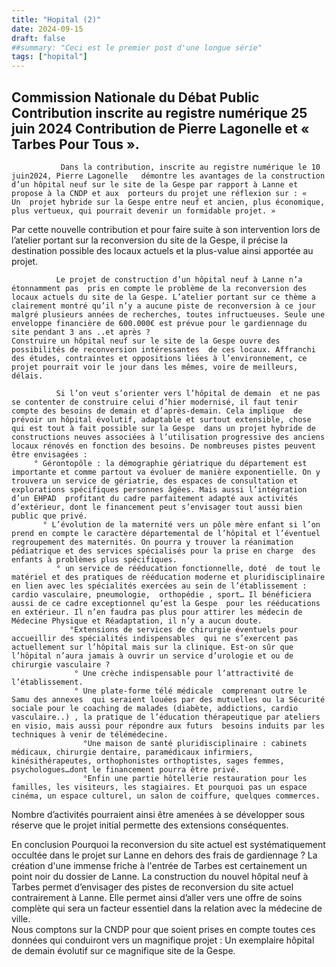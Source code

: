 ```yaml
---
title: "Hopital (2)"
date: 2024-09-15
draft: false
##summary: "Ceci est le premier post d'une longue série"
tags: ["hopital"]
---
```


## Commission Nationale du Débat Public   Contribution inscrite au registre numérique 25  juin 2024 Contribution de  Pierre Lagonelle et « Tarbes Pour Tous ».        

               Dans la contribution, inscrite au registre numérique le 10 juin2024, Pierre Lagonelle   démontre les avantages de la construction d’un hôpital neuf sur le site de la Gespe par rapport à Lanne et propose à la CNDP et aux  porteurs du projet une réflexion sur : «   Un  projet hybride sur la Gespe entre neuf et ancien, plus économique, plus vertueux, qui pourrait devenir un formidable projet. »
Par cette nouvelle contribution et pour faire suite à son intervention lors de l’atelier portant sur la reconversion du site de la Gespe, il précise la destination possible des locaux actuels et la plus-value ainsi apportée au projet.

              Le projet de construction d’un hôpital neuf à Lanne n’a étonnamment pas  pris en compte le problème de la reconversion des locaux actuels du site de la Gespe. L’atelier portant sur ce thème a clairement montré qu’il n’y a aucune piste de reconversion à ce jour malgré plusieurs années de recherches, toutes infructueuses. Seule une enveloppe financière de 600.000€ est prévue pour le gardiennage du site pendant 3 ans ..et après ?                              Construire un hôpital neuf sur le site de la Gespe ouvre des possibilités de reconversion intéressantes  de ces locaux. Affranchi des études, contraintes et oppositions liées à l’environnement, ce projet pourrait voir le jour dans les mêmes, voire de meilleurs, délais.
                                         
              Si l’on veut s’orienter vers l’hôpital de demain  et ne pas se contenter de construire celui d’hier modernisé, il faut tenir compte des besoins de demain et d’après-demain. Cela implique  de prévoir un hôpital évolutif, adaptable et surtout extensible, chose qui est tout à fait possible sur la Gespe  dans un projet hybride de constructions neuves associées à l’utilisation progressive des anciens locaux rénovés en fonction des besoins. De nombreuses pistes peuvent être envisagées :
         ° Gérontopôle : la démographie gériatrique du département est importante et comme partout va évoluer de manière exponentielle. On y  trouvera un service de gériatrie, des espaces de consultation et explorations spécifiques personnes âgées. Mais aussi l’intégration d’un EHPAD  profitant du cadre parfaitement adapté aux activités d’extérieur, dont le financement peut s’envisager tout aussi bien public que privé.
           ° L’évolution de la maternité vers un pôle mère enfant si l’on prend en compte le caractère départemental de l’hôpital et l’éventuel regroupement des maternités. On pourra y trouver la réanimation pédiatrique et des services spécialisés pour la prise en charge  des enfants à problèmes plus spécifiques.
              ° un service de rééducation fonctionnelle, doté  de tout le matériel et des pratiques de rééducation moderne et pluridisciplinaire en lien avec les spécialités exercées au sein de l’établissement : cardio vasculaire, pneumologie,  orthopédie , sport… Il bénéficiera aussi de ce cadre exceptionnel qu’est la Gespe  pour les rééducations en extérieur. Il n’en faudra pas plus pour attirer les médecin de Médecine Physique et Réadaptation, il n’y a aucun doute.
                 °Extensions de services de chirurgie éventuels pour accueillir des spécialités indispensables  qui ne s’exercent pas actuellement sur l’hôpital mais sur la clinique. Est-on sûr que l’hôpital n’aura jamais à ouvrir un service d’urologie et ou de chirurgie vasculaire ? 
                  ° Une crèche indispensable pour l’attractivité de l’établissement.
                  ° Une plate-forme télé médicale  comprenant outre le Samu des annexes  qui seraient louées par des mutuelles ou la Sécurité sociale pour le coaching de malades (diabète, addictions, cardio vasculaire..) , la pratique de l’éducation thérapeutique par ateliers en visio, mais aussi pour répondre aux futurs  besoins induits par les techniques à venir de télémédecine.
                    °Une maison de santé pluridisciplinaire : cabinets médicaux, chirurgie dentaire, paramédicaux infirmiers, kinésithérapeutes, orthophonistes orthoptistes, sages femmes, psychologues…dont le financement pourra être privé.
                    °Enfin une partie hôtellerie restauration pour les familles, les visiteurs, les stagiaires. Et pourquoi pas un espace cinéma, un espace culturel, un salon de coiffure, quelques commerces.
Nombre d’activités pourraient ainsi être amenées à se développer sous réserve que le projet initial permette des extensions conséquentes.


En conclusion
             Pourquoi la reconversion du site actuel est systématiquement occultée dans le projet sur Lanne en dehors des frais de gardiennage ? La création d'une immense friche à l'entrée de Tarbes est certainement un point noir du dossier de Lanne.
            La construction du nouvel hôpital neuf à Tarbes permet d’envisager des pistes de reconversion du site actuel contrairement à Lanne. Elle permet ainsi d’aller vers une  offre de soins complète qui sera un facteur essentiel dans la relation avec la médecine de ville.  
Nous comptons sur la CNDP pour que soient prises en compte toutes ces données qui  conduiront vers un magnifique projet :  Un exemplaire hôpital de demain  évolutif  sur ce magnifique site de la Gespe.
